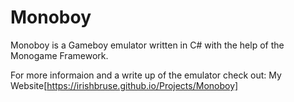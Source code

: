 # Monoboy
Monoboy is a Gameboy emulator written in C# with the help  of the Monogame Framework.

For more informaion and a write up of the emulator check out:
My Website[https://irishbruse.github.io/Projects/Monoboy]
